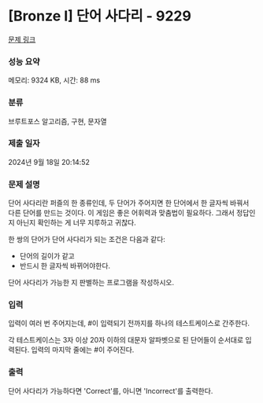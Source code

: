 # [Bronze I] 단어 사다리 - 9229 

[문제 링크](https://www.acmicpc.net/problem/9229) 

### 성능 요약

메모리: 9324 KB, 시간: 88 ms

### 분류

브루트포스 알고리즘, 구현, 문자열

### 제출 일자

2024년 9월 18일 20:14:52

### 문제 설명

<p>단어 사다리란 퍼즐의 한 종류인데, 두 단어가 주어지면 한 단어에서 한 글자씩 바꿔서 다른 단어를 만드는 것이다. 이 게임은 좋은 어휘력과 맞춤법이 필요하다. 그래서 정답인지 아닌지 확인하는 게 너무 지루하고 귀찮다. </p>

<p>한 쌍의 단어가 단어 사다리가 되는 조건은 다음과 같다:</p>

<ul>
	<li>단어의 길이가 같고</li>
	<li>반드시 한 글자씩 바뀌어야한다.</li>
</ul>

<p>단어 사다리가 가능한 지 판별하는 프로그램을 작성하시오.</p>

### 입력 

 <p>입력이 여러 번 주어지는데, #이 입력되기 전까지를 하나의 테스트케이스로 간주한다.</p>

<p>각 테스트케이스는 3자 이상 20자 이하의 대문자 알파벳으로 된 단어들이 순서대로 입력된다. 입력의 마지막 줄에는 #이 주어진다.</p>

### 출력 

 <p>단어 사다리가 가능하다면 'Correct'를, 아니면 'Incorrect'를 출력한다.</p>

